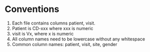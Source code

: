 # Conventions
1. Each file contains columns patient, visit.
2. Patient is CD-xxx where xxx is numeric
3. visit is Vx, where x is numeric
4. All column names need to be lowercase without any whitespace
5. Common column names: patient, visit, site, gender